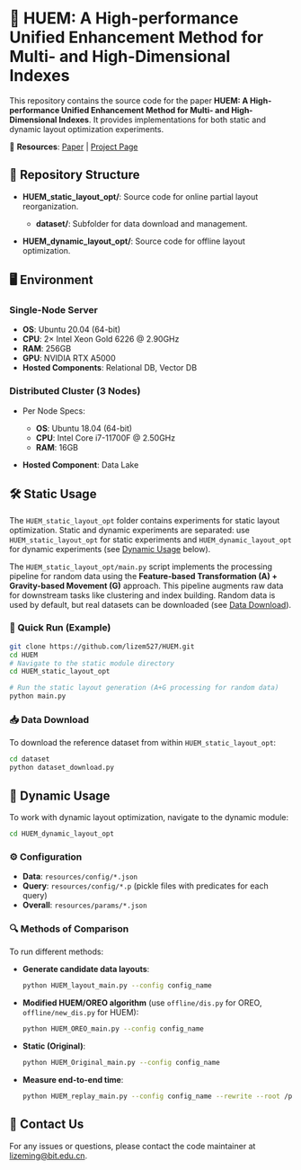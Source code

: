 # 🧩 HUEM: A High-performance Unified Enhancement Method for Multi- and High-Dimensional Indexes

This repository contains the source code for the paper **HUEM: A High-performance Unified Enhancement Method for Multi- and High-Dimensional Indexes**. It provides implementations for both static and dynamic layout optimization experiments.

🔗 **Resources**: [Paper](https://arxiv) | [Project Page](https://github.com/lizem527/HUEM)

## 📂 Repository Structure

- **HUEM_static_layout_opt/**: Source code for online partial layout reorganization.
  - **dataset/**: Subfolder for data download and management.
  
- **HUEM_dynamic_layout_opt/**: Source code for offline layout optimization.

## 🖥️ Environment

### Single-Node Server

- **OS**: Ubuntu 20.04 (64-bit)
- **CPU**: 2× Intel Xeon Gold 6226 @ 2.90GHz
- **RAM**: 256GB
- **GPU**: NVIDIA RTX A5000
- **Hosted Components**: Relational DB, Vector DB

### Distributed Cluster (3 Nodes)

- Per Node Specs:

  - **OS**: Ubuntu 18.04 (64-bit)
  - **CPU**: Intel Core i7-11700F @ 2.50GHz
  - **RAM**: 16GB
  
- **Hosted Component**: Data Lake

## 🛠️ Static Usage

The `HUEM_static_layout_opt` folder contains experiments for static layout optimization. Static and dynamic experiments are separated: use `HUEM_static_layout_opt` for static experiments and `HUEM_dynamic_layout_opt` for dynamic experiments (see [Dynamic Usage](https://grok.com/chat/12f38543-978d-4244-b876-328566b31215#-dynamic-usage) below).

The `HUEM_static_layout_opt/main.py` script implements the processing pipeline for random data using the **Feature-based Transformation (A) + Gravity-based Movement (G)** approach. This pipeline augments raw data for downstream tasks like clustering and index building. Random data is used by default, but real datasets can be downloaded (see [Data Download](https://grok.com/chat/12f38543-978d-4244-b876-328566b31215#-data-download)).

### 🚀 Quick Run (Example)

```bash
git clone https://github.com/lizem527/HUEM.git
cd HUEM
# Navigate to the static module directory
cd HUEM_static_layout_opt

# Run the static layout generation (A+G processing for random data)
python main.py
```

### 📥 Data Download

To download the reference dataset from within `HUEM_static_layout_opt`:

```bash
cd dataset
python dataset_download.py
```

## 🔄 Dynamic Usage

To work with dynamic layout optimization, navigate to the dynamic module:

```bash
cd HUEM_dynamic_layout_opt
```

### ⚙️ Configuration

- **Data**: `resources/config/*.json`
- **Query**: `resources/config/*.p` (pickle files with predicates for each query)
- **Overall**: `resources/params/*.json`

### 🔍 Methods of Comparison

To run different methods:

- **Generate candidate data layouts**:

  ```bash
  python HUEM_layout_main.py --config config_name
  ```

- **Modified HUEM/OREO algorithm** (use `offline/dis.py` for OREO, `offline/new_dis.py` for HUEM):

  ```bash
  python HUEM_OREO_main.py --config config_name
  ```

- **Static (Original)**:

  ```bash
  python HUEM_Original_main.py --config config_name
  ```

- **Measure end-to-end time**:

  ```bash
  python HUEM_replay_main.py --config config_name --rewrite --root /path/to/partition --alg random
  ```

## 📧 Contact Us

For any issues or questions, please contact the code maintainer at [lizeming@bit.edu.cn](mailto:lizeming@bit.edu.cn).
